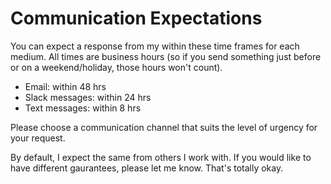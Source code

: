 # Communication Expectations
You can expect a response from my within these time frames for each medium. All times are business hours (so if you send something just before or on a weekend/holiday, those hours won't count).

- Email: within 48 hrs
- Slack messages: within 24 hrs
- Text messages: within 8 hrs

Please choose a communication channel that suits the level of urgency for your request.

By default, I expect the same from others I work with. If you would like to have different gaurantees, please let me know. That's totally okay.

